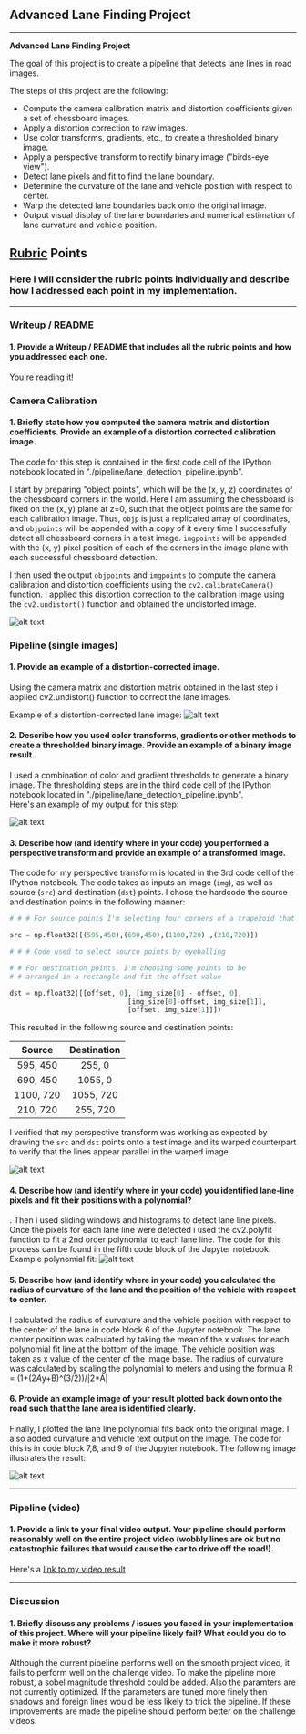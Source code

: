 ## Advanced Lane Finding Project


---

**Advanced Lane Finding Project**

The goal of this project is to create a pipeline that detects lane lines in road images.

The steps of this project are the following:

* Compute the camera calibration matrix and distortion coefficients given a set of chessboard images.
* Apply a distortion correction to raw images.
* Use color transforms, gradients, etc., to create a thresholded binary image.
* Apply a perspective transform to rectify binary image ("birds-eye view").
* Detect lane pixels and fit to find the lane boundary.
* Determine the curvature of the lane and vehicle position with respect to center.
* Warp the detected lane boundaries back onto the original image.
* Output visual display of the lane boundaries and numerical estimation of lane curvature and vehicle position.

[//]: # (Image References)


[image1]: ./pipeline/undistorted_calibration_image.jpg "Undistorted"
[image2]: ./pipeline/undistorted_lane_image.jpg "Road Transformed"
[image3]: ./pipeline/binary_threshold_image.jpg "Binary Example"
[image4]: ./pipeline/warped_straight_lines.jpg "Warp Example"
[image5]: ./pipeline/color_fit_lines.jpg "Fit Visual"
[image6]: ./pipeline/final_output.jpg "Output"
[video1]: ./transformed_project_video.mp4 "Video"


## [Rubric](https://review.udacity.com/#!/rubrics/571/view) Points

### Here I will consider the rubric points individually and describe how I addressed each point in my implementation.  

---

### Writeup / README

#### 1. Provide a Writeup / README that includes all the rubric points and how you addressed each one.  

You're reading it!

### Camera Calibration

#### 1. Briefly state how you computed the camera matrix and distortion coefficients. Provide an example of a distortion corrected calibration image.

The code for this step is contained in the first code cell of the IPython notebook located in "./pipeline/lane_detection_pipeline.ipynb".  

I start by preparing "object points", which will be the (x, y, z) coordinates of the chessboard corners in the world. Here I am assuming the chessboard is fixed on the (x, y) plane at z=0, such that the object points are the same for each calibration image.  Thus, `objp` is just a replicated array of coordinates, and `objpoints` will be appended with a copy of it every time I successfully detect all chessboard corners in a test image. `imgpoints` will be appended with the (x, y) pixel position of each of the corners in the image plane with each successful chessboard detection.  

I then used the output `objpoints` and `imgpoints` to compute the camera calibration and distortion coefficients using the `cv2.calibrateCamera()` function.  I applied this distortion correction to the calibration image using the `cv2.undistort()` function and obtained the undistorted image. 

![alt text][image1]

### Pipeline (single images)

#### 1. Provide an example of a distortion-corrected image.

Using the camera matrix and distortion matrix obtained in the last step i applied cv2.undistort() function to correct the lane images.

Example of a distortion-corrected lane image:
![alt text][image2]

#### 2. Describe how you used color transforms, gradients or other methods to create a thresholded binary image.  Provide an example of a binary image result.


I used a combination of color and gradient thresholds to generate a binary image. The thresholding steps are in the third code cell of the IPython notebook located in "./pipeline/lane_detection_pipeline.ipynb".  
Here's an example of my output for this step:

![alt text][image3]

#### 3. Describe how (and identify where in your code) you performed a perspective transform and provide an example of a transformed image.

The code for my perspective transform is located in the 3rd code cell of the IPython notebook.  The code takes as inputs an image (`img`), as well as source (`src`) and destination (`dst`) points.  I chose the hardcode the source and destination points in the following manner:

```python
# # # For source points I'm selecting four corners of a trapezoid that lie on the lane lines

src = np.float32([(595,450),(690,450),(1100,720) ,(210,720)])

# # # Code used to select source points by eyeballing 

# # For destination points, I'm choosing some points to be
# # arranged in a rectangle and fit the offset value 

dst = np.float32([[offset, 0], [img_size[0] - offset, 0], 
                             [img_size[0]-offset, img_size[1]], 
                             [offset, img_size[1]]])
```

This resulted in the following source and destination points:

| Source        | Destination   | 
|:-------------:|:-------------:| 
| 595, 450      | 255, 0        | 
| 690, 450      | 1055, 0       |
| 1100, 720     | 1055, 720     |
| 210, 720      | 255, 720      |

I verified that my perspective transform was working as expected by drawing the `src` and `dst` points onto a test image and its warped counterpart to verify that the lines appear parallel in the warped image.

![alt text][image4]

#### 4. Describe how (and identify where in your code) you identified lane-line pixels and fit their positions with a polynomial?
.
Then i used sliding windows and histograms to detect lane line pixels. Once the pixels for each lane line were detected i used the cv2.polyfit function to fit a 2nd order polynomial to each lane line. The code for this process can be found in the fifth code block of the Jupyter notebook. Example polynomial fit:
![alt text][image5]

#### 5. Describe how (and identify where in your code) you calculated the radius of curvature of the lane and the position of the vehicle with respect to center.

I calculated the radius of curvature and the vehicle position with respect to the center of the lane in code block 6 of the Jupyter notebook. The lane center position was calculated by taking the mean of the x values for each polynomial fit line at the bottom of the image. The vehicle position was taken as x value of the center of the image base. The radius of curvature was calculated by scaling the polynomial to meters and using the formula R = (1+(2*A*y+B)^(3/2))/|2*A|

#### 6. Provide an example image of your result plotted back down onto the road such that the lane area is identified clearly.

Finally, I plotted the lane line polynomial fits back onto the original image. I also added curvature and vehicle text output on the image. The code for this is in code block 7,8, and 9 of the Jupyter notebook. The following image illustrates the result:

![alt text][image6]

---

### Pipeline (video)

#### 1. Provide a link to your final video output.  Your pipeline should perform reasonably well on the entire project video (wobbly lines are ok but no catastrophic failures that would cause the car to drive off the road!).

Here's a [link to my video result](./pipeline/transformed_project_video.mp4)

---

### Discussion

#### 1. Briefly discuss any problems / issues you faced in your implementation of this project.  Where will your pipeline likely fail?  What could you do to make it more robust?

Although the current pipeline performs well on the smooth project video, it fails to perform well on the challenge video. To make the pipeline more robust, a sobel magnitude threshold could be added. Also the paramters are not currently optimized. If the parameters are tuned more finely then shadows and foreign lines would be less likely to trick the pipeline. If these improvements are made the pipeline should perform better on the challenge videos.
